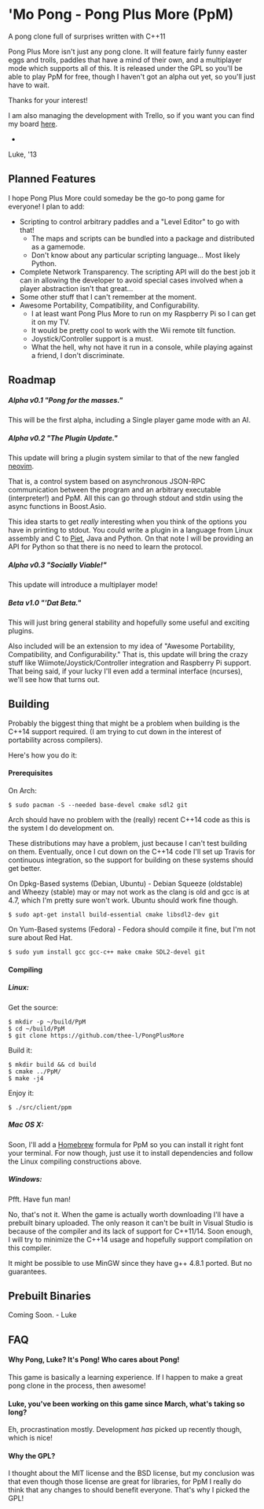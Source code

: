<!---
 PpM - Pong Plus More - A pong clone full of surprises written with C++11.
 Copyright (C) 2013  Luke San Antonio

 You can contact me (Luke San Antonio) at lukesanantonio@gmail.com!

 This program is free software: you can redistribute it and/or modify
 it under the terms of the GNU General Public License as published by
 the Free Software Foundation, either version 3 of the License, or
 (at your option) any later version.

 This program is distributed in the hope that it will be useful,
 but WITHOUT ANY WARRANTY; without even the implied warranty of
 MERCHANTABILITY or FITNESS FOR A PARTICULAR PURPOSE.  See the
 GNU General Public License for more details.

 You should have received a copy of the GNU General Public License
 along with this program.  If not, see <http://www.gnu.org/licenses/>.
-->
'Mo Pong - Pong Plus More (PpM)
====================

A pong clone full of surprises written with C++11

Pong Plus More isn't just any pong clone. It will feature fairly funny easter
eggs and trolls, paddles that have a mind of their own, and a multiplayer mode
which supports all of this. It is released under the GPL so you'll be able to
play PpM for free, though I haven't got an alpha out yet, so you'll just have
to wait.

Thanks for your interest!

I am also managing the development with Trello, so if you want you can find my
board [here][1].

-
Luke, '13

Planned Features
----------------

I hope Pong Plus More could someday be the go-to pong game for everyone! I plan
to add:

 - Scripting to control arbitrary paddles and a "Level Editor" to go with that!
   - The maps and scripts can be bundled into a package and distributed as a
   gamemode.
   - Don't know about any particular scripting language... Most likely Python.
 - Complete Network Transparency. The scripting API will do the best job it can
 in allowing the developer to avoid special cases involved when a player
 abstraction isn't that great...
 - Some other stuff that I can't remember at the moment.
 - Awesome Portability, Compatibility, and Configurability.
   - I at least want Pong Plus More to run on my Raspberry Pi so I can get it
   on my TV.
   - It would be pretty cool to work with the Wii remote tilt function.
   - Joystick/Controller support is a must.
   - What the hell, why not have it run in a console, while playing against a
   friend, I don't discriminate.

Roadmap
-------

##### Alpha v0.1 "Pong for the masses."
This will be the first alpha, including a Single player game mode with an AI.

##### Alpha v0.2 "The Plugin Update."
This update will bring a plugin system similar to that of the new fangled
[neovim][2].

That is, a control system based on asynchronous JSON-RPC communication between
the program and an arbitrary executable (interpreter!) and PpM. All this can
go through stdout and stdin using the async functions in Boost.Asio.

This idea starts to get *really* interesting when you think of the options you
have in printing to stdout. You could write a plugin in a language from Linux
assembly and C to [Piet][4], Java and Python. On that note I will be providing
an API for Python so that there is no need to learn the protocol.

##### Alpha v0.3 "Socially Viable!"
This update will introduce a multiplayer mode!

##### Beta v1.0 "'Dat Beta."
This will just bring general stability and hopefully some useful and exciting
plugins.

Also included will be an extension to my idea of "Awesome Portability,
Compatibility, and Configurability." That is, this update will bring the
crazy stuff like Wiimote/Joystick/Controller integration and Raspberry Pi
support. That being said, if your lucky I'll even add a terminal interface
(ncurses), we'll see how that turns out.

Building
--------
Probably the biggest thing that might be a problem when building is the C++14
support required. (I am trying to cut down in the interest of portability
across compilers).

Here's how you do it:

#### Prerequisites
On Arch:

    $ sudo pacman -S --needed base-devel cmake sdl2 git

Arch should have no problem with the (really) recent C++14 code as this is the
system I do development on.

These distributions may have a problem, just because I can't test building on
them. Eventually, once I cut down on the C++14 code I'll set up Travis for
continuous integration, so the support for building on these systems should
get better.

On Dpkg-Based systems (Debian, Ubuntu) - Debian Squeeze (oldstable) and Wheezy
(stable) may or may not work as the clang is old and gcc is at 4.7, which I'm
pretty sure won't work. Ubuntu should work fine though.

    $ sudo apt-get install build-essential cmake libsdl2-dev git

On Yum-Based systems (Fedora) - Fedora should compile it fine, but I'm not
sure about Red Hat.

    $ sudo yum install gcc gcc-c++ make cmake SDL2-devel git

#### Compiling

##### Linux:
Get the source:

    $ mkdir -p ~/build/PpM
    $ cd ~/build/PpM
    $ git clone https://github.com/thee-l/PongPlusMore

Build it:

    $ mkdir build && cd build
    $ cmake ../PpM/
    $ make -j4

Enjoy it:

    $ ./src/client/ppm

##### Mac OS X:
Soon, I'll add a [Homebrew][3] formula for PpM so you can install it right
font your terminal. For now though, just use it to install dependencies and
follow the Linux compiling constructions above.

##### Windows:
Pfft. Have fun man!

No, that's not it. When the game is actually worth downloading I'll have a
prebuilt binary uploaded. The only reason it can't be built in Visual Studio
is because of the compiler and its lack of support for C++11/14. Soon enough,
I will try to minimize the C++14 usage and hopefully support compilation on
this compiler.

It might be possible to use MinGW since they have g++ 4.8.1 ported. But no
guarantees.

Prebuilt Binaries
-----------------
Coming Soon. - Luke

FAQ
---

#### Why Pong, Luke? It's Pong! Who cares about Pong!
This game is basically a learning experience. If I happen to make a great pong
clone in the process, then awesome!

#### Luke, you've been working on this game since March, what's taking so long?
Eh, procrastination mostly. Development *has* picked up recently though, which
is nice!

#### Why the GPL?
I thought about the MIT license and the BSD license, but my conclusion was
that even though those license are great for libraries, for PpM I really
do think that any changes to should benefit everyone. That's why I picked the
GPL!

[1]: <https://trello.com/b/6kkfz2kJ/pong-plus-more>
[2]: <https://github.com/neovim/neovim#new-plugin-architecture>
[3]: <http://brew.sh/>
[4]: <http://www.dangermouse.net/esoteric/piet.html>
